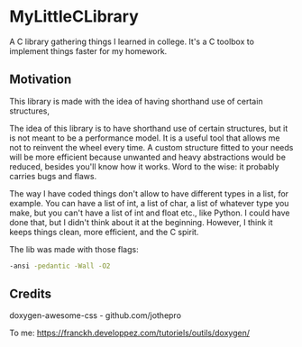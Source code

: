 # MyLittleCLibrary
A C library gathering things I learned in college. It's a C toolbox to implement things faster for my homework.

## Motivation

This library is made with the idea of having shorthand use of certain structures,

The idea of this library is to have shorthand use of certain structures,
but it is not meant to be a performance model. 
It is a useful tool that allows me not to reinvent the wheel every time. 
A custom structure fitted to your needs will be more efficient because unwanted 
and heavy abstractions would be reduced, besides you'll know how it works. 
Word to the wise: it probably carries bugs and flaws.

The way I have coded things don't allow to have different types in a list, for example. 
You can have a list of int, a list of char, a list of whatever type you make, 
but you can't have a list of int and float etc., like Python. I could have done that, 
but I didn't think about it at the beginning. 
However, I think it keeps things clean, more efficient, and the C spirit.

The lib was made with those flags:
```bash
-ansi -pedantic -Wall -O2
```

## Credits
doxygen-awesome-css - github.com/jothepro

To me:
https://franckh.developpez.com/tutoriels/outils/doxygen/
